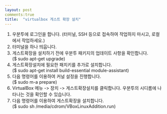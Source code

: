 ```yaml
---
layout: post
comments:true
title:  "virtualbox 게스트 확장 설치"
---
```

    
 1. 우분투에 로그인을 합니다. (터미널, SSH 등으로 접속하여 작업하지 마시고, 로컬에서 작업하세요.)   
 2. 터미널을 하나 띄웁니다.   
 3. 게스트확장을 설치하기 전에 우분투 패키지의 업데이트 사항을 확인합니다.    
   ($ sudo apt-get upgrade)   
 4. 게스트확장설치에 필요한 패치키를 추가로 설치합니다.   
   ($ sudo apt-get install build-essential module-assistant)    
 5. 다음 명령어를 이용하여 커널 설정을 진행합니다.    
   ($ sudo m-a prepare)   
 6. VirtualBox 메뉴 -> 장치 -> 게스트확장설치를 클릭합니다. 우분투의 시디롬에 나타나는 것을 확인할 수 있습니다.   
 7. 다음 명령어를 이용하여 게스트확장을 설치합니다.   
   ($ sudo sh /media/cdrom/VBoxLinuxAddition.run)   
   
[VirtualBox Guest Addition(게스트확장) 설치하기]:(http://dante2k.tistory.com/452)
